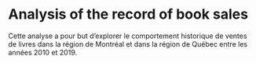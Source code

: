 # Analysis of the record of book sales

Cette analyse a pour but d’explorer le comportement historique de ventes de livres dans la région de Montréal et dans la région de Québec entre les années 2010 et 2019. 